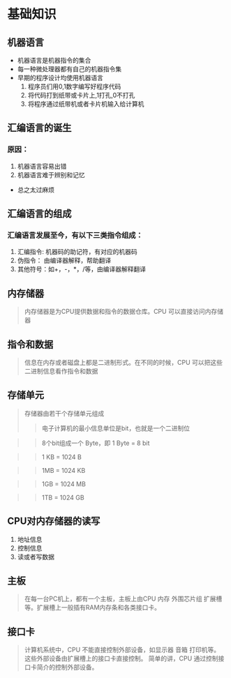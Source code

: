 # 基础知识

## 机器语言

* 机器语言是机器指令的集合  
* 每一种微处理器都有自己的机器指令集
* 早期的程序设计均使用机器语言
    1. 程序员们用0,1数字编写好程序代码
    2. 将代码打到纸带或卡片上,1打孔,0不打孔
    3. 将程序通过纸带机或者卡片机输入给计算机
## 汇编语言的诞生

### 原因： ###
1. 机器语言容易出错
2. 机器语言难于辨别和记忆

* 总之太过麻烦

## 汇编语言的组成

### 汇编语言发展至今，有以下三类指令组成：
1. 汇编指令: 机器码的助记符，有对应的机器码
2. 伪指令：  由编译器解释，帮助翻译
3. 其他符号：如+，-，*，/等，由编译器解释翻译

## 内存储器
> 内存储器是为CPU提供数据和指令的数据仓库。CPU 可以直接访问内存储器

## 指令和数据
> 信息在内存或者磁盘上都是二进制形式。在不同的时候，CPU 可以把这些二进制信息看作指令和数据

## 存储单元
> 存储器由若干个存储单元组成
>> 电子计算机的最小信息单位是bit，也就是一个二进制位

>> 8个bit组成一个 Byte，即 1 Byte = 8 bit

>> 1 KB = 1024 B

>> 1MB = 1024 KB

>> 1GB = 1024 MB

>> 1TB = 1024 GB

## CPU对内存储器的读写
1. 地址信息
2. 控制信息
3. 读或者写数据

## 主板

> 在每一台PC机上，都有一个主板，主板上由CPU  内存   外围芯片组  扩展槽等。扩展槽上一般插有RAM内存条和各类接口卡。

## 接口卡

> 计算机系统中，CPU 不能直接控制外部设备，如显示器 音箱 打印机等。 这些外部设备由扩展槽上的接口卡直接控制。
> 简单的讲，CPU 通过控制接口卡简介的控制外部设备。